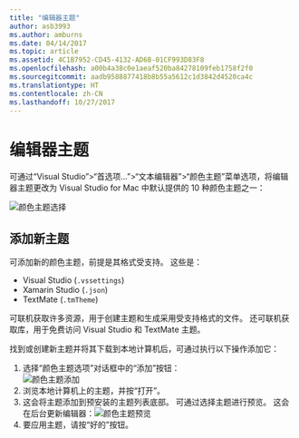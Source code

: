 ```yaml
---
title: "编辑器主题"
author: asb3993
ms.author: amburns
ms.date: 04/14/2017
ms.topic: article
ms.assetid: 4C1B7952-CD45-4132-AD6B-01CF993D83F8
ms.openlocfilehash: a00b4a38c0e1aeaf520ba84278109feb1758f2f0
ms.sourcegitcommit: aadb9588877418b8b55a5612c1d3842d4520ca4c
ms.translationtype: HT
ms.contentlocale: zh-CN
ms.lasthandoff: 10/27/2017
---
```

# <a name="editor-themes"></a>编辑器主题
可通过“Visual Studio”>“首选项...”>“文本编辑器”>“颜色主题”菜单选项，将编辑器主题更改为 Visual Studio for Mac 中默认提供的 10 种颜色主题之一：

 ![颜色主题选择](media/source-editor-image17.png)

## <a name="adding-new-themes"></a>添加新主题

可添加新的颜色主题，前提是其格式受支持。 这些是：

* Visual Studio (`.vssettings`)
* Xamarin Studio (`.json`)
* TextMate (`.tmTheme`)

可联机获取许多资源，用于创建主题和生成采用受支持格式的文件。 还可联机获取库，用于免费访问 Visual Studio 和 TextMate 主题。

找到或创建新主题并将其下载到本地计算机后，可通过执行以下操作添加它：

1. 选择“颜色主题选项”对话框中的“添加”按钮：   
    ![颜色主题添加](media/source-editor-image20.png)
2. 浏览本地计算机上的主题，并按“打开”。
3. 这会将主题添加到预安装的主题列表底部。 可通过选择主题进行预览。 这会在后台更新编辑器：![颜色主题预览](media/source-editor-image21.png)
4. 要应用主题，请按“好的”按钮。 
